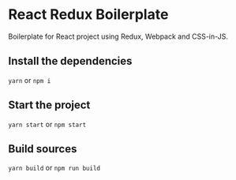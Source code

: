 # React Redux Boilerplate

Boilerplate for React project using Redux, Webpack and CSS-in-JS.

## Install the dependencies

`yarn` or `npm i`

## Start the project

`yarn start` or `npm start`

## Build sources

`yarn build` or `npm run build`
